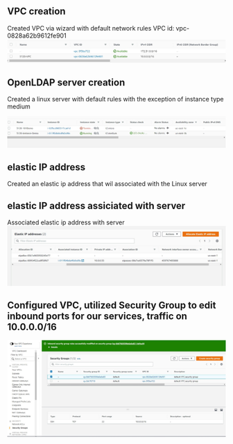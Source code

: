 ## VPC creation
Created VPC via wizard with default network rules
VPC id: vpc-0828a62b9612fe901
![screenshot of VPC](/project2pictures/VPC_created.jpg)

## OpenLDAP server creation
Created a linux server with default rules with the exception of instance type medium

![screenshot of Linux](/project2pictures/instance_of_linux_server.jpg)
## elastic IP address 
Created an elastic ip address that wil associated with the Linux server

## elastic IP address assiciated with server
Associated elastic ip address with server
![screenshot of associated elastic ip address with server](/project2pictures/elastic_ip_to_server.jpg)

## Configured VPC, utilized Security Group to edit inbound ports for our services, traffic on 10.0.0.0/16
![screenshot of allowing ssh through security group on VPC](/project2pictures/allow_ssh_vpc.jpg)